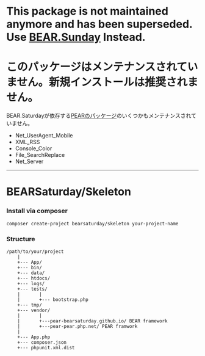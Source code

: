 # This package is not maintained anymore and has been superseded. Use [BEAR.Sunday](https://bearsunday.github.io/) Instead.
# このパッケージはメンテナンスされていません。新規インストールは推奨されません。

BEAR.Saturdayが依存する[PEARのパッケージ](https://pear.php.net/packages.php)のいくつかもメンテナンスされていません。
 
 * Net_UserAgent_Mobile
 * XML_RSS
 * Console_Color
 * File_SearchReplace
 * Net_Server

----

BEARSaturday/Skeleton
=====================
### Install via composer

```
composer create-project bearsaturday/skeleton your-project-name
```

### Structure

    /path/to/your/project
        |
        +--- App/
        +--- bin/
        +--- data/
        +--- htdocs/
        +--- logs/
        +--- tests/
        |       |
        |       +--- bootstrap.php
        +--- tmp/
        +--- vendor/
        |       |
        |       +---pear-bearsaturday.github.io/ BEAR framework
        |       +---pear-pear.php.net/ PEAR framwork
        |
        +--- App.php
        +--- composer.json
        +--- phpunit.xml.dist



